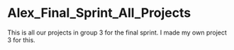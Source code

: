 # Alex_Final_Sprint_All_Projects
This is all our projects in group 3 for the final sprint. I made my own project 3 for this.

